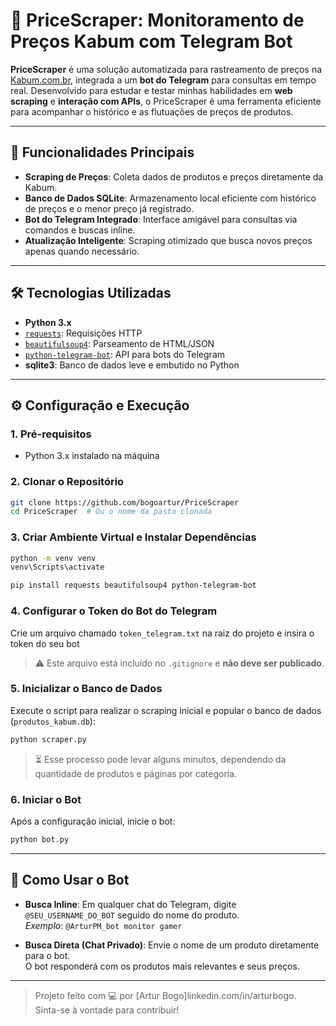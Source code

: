 # 🚀 PriceScraper: Monitoramento de Preços Kabum com Telegram Bot

**PriceScraper** é uma solução automatizada para rastreamento de preços na [Kabum.com.br](https://www.kabum.com.br), integrada a um **bot do Telegram** para consultas em tempo real. Desenvolvido para estudar e testar minhas habilidades em **web scraping** e **interação com APIs**, o PriceScraper é uma ferramenta eficiente para acompanhar o histórico e as flutuações de preços de produtos.

---

## 🌟 Funcionalidades Principais

- **Scraping de Preços**: Coleta dados de produtos e preços diretamente da Kabum.
- **Banco de Dados SQLite**: Armazenamento local eficiente com histórico de preços e o menor preço já registrado.
- **Bot do Telegram Integrado**: Interface amigável para consultas via comandos e buscas inline.
- **Atualização Inteligente**: Scraping otimizado que busca novos preços apenas quando necessário.

---

## 🛠️ Tecnologias Utilizadas

- **Python 3.x**
- [`requests`](https://pypi.org/project/requests/): Requisições HTTP
- [`beautifulsoup4`](https://pypi.org/project/beautifulsoup4/): Parseamento de HTML/JSON
- [`python-telegram-bot`](https://github.com/python-telegram-bot/python-telegram-bot): API para bots do Telegram
- **sqlite3**: Banco de dados leve e embutido no Python

---

## ⚙️ Configuração e Execução

### 1. Pré-requisitos

- Python 3.x instalado na máquina

### 2. Clonar o Repositório

```bash
git clone https://github.com/bogoartur/PriceScraper
cd PriceScraper  # Ou o nome da pasta clonada
```

### 3. Criar Ambiente Virtual e Instalar Dependências

```bash
python -m venv venv
venv\Scripts\activate

pip install requests beautifulsoup4 python-telegram-bot
```

### 4. Configurar o Token do Bot do Telegram

Crie um arquivo chamado `token_telegram.txt` na raiz do projeto e insira o token do seu bot

> ⚠️ Este arquivo está incluído no `.gitignore` e **não deve ser publicado**.

### 5. Inicializar o Banco de Dados

Execute o script para realizar o scraping inicial e popular o banco de dados (`produtos_kabum.db`):

```bash
python scraper.py
```

> ⏳ Esse processo pode levar alguns minutos, dependendo da quantidade de produtos e páginas por categoria.

### 6. Iniciar o Bot

Após a configuração inicial, inicie o bot:

```bash
python bot.py
```

---

## 🤖 Como Usar o Bot

- **Busca Inline**: Em qualquer chat do Telegram, digite `@SEU_USERNAME_DO_BOT` seguido do nome do produto.  
  _Exemplo_: `@ArturPM_bot monitor gamer`

- **Busca Direta (Chat Privado)**: Envie o nome de um produto diretamente para o bot.  
  O bot responderá com os produtos mais relevantes e seus preços.

---

> Projeto feito com 💻 por [Artur Bogo]linkedin.com/in/arturbogo.  
> Sinta-se à vontade para contribuir!
